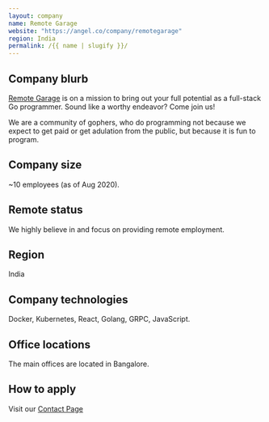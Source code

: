 ```yaml
---
layout: company
name: Remote Garage
website: "https://angel.co/company/remotegarage"
region: India
permalink: /{{ name | slugify }}/
---
```


## Company blurb

[Remote Garage](http://www.remotegarage.club/) is on a mission to bring out your full potential as a full-stack Go programmer. Sound like a worthy endeavor? Come join us!

We are a community of gophers, who do programming not because we expect to get paid or get adulation from the public, but because it is fun to program.

## Company size

~10 employees (as of Aug 2020).

## Remote status

We highly believe in and focus on providing remote employment.

## Region

India

## Company technologies

Docker, Kubernetes, React, Golang, GRPC, JavaScript.

## Office locations

The main offices are located in Bangalore.

## How to apply

Visit our [Contact Page](https://angel.co/company/remotegarage)
